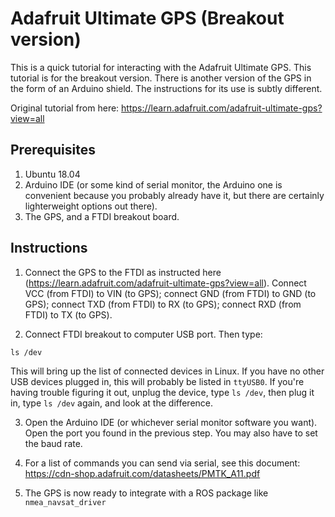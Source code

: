 # Adafruit Ultimate GPS (Breakout version)

This is a quick tutorial for interacting with the Adafruit Ultimate GPS.  This tutorial is for the breakout version.  There is another version of the GPS in the form of an Arduino shield.  The instructions for its use is subtly different.  

Original tutorial from here: https://learn.adafruit.com/adafruit-ultimate-gps?view=all

## Prerequisites

 1. Ubuntu 18.04
 2. Arduino IDE (or some kind of serial monitor, the Arduino one is convenient because you probably already have it, but there are certainly lighterweight options out there). 
 3. The GPS, and a FTDI breakout board.
 
## Instructions

 1. Connect the GPS to the FTDI as instructed here (https://learn.adafruit.com/adafruit-ultimate-gps?view=all).  Connect VCC (from FTDI) to VIN (to GPS); connect GND (from FTDI) to GND (to GPS); connect TXD (from FTDI) to RX (to GPS); connect RXD (from FTDI) to TX (to GPS).  
 
 2. Connect FTDI breakout to computer USB port.  Then type:
 
 ```ls /dev```
 
 This will bring up the list of connected devices in Linux.  If you have no other USB devices plugged in, this will probably be listed in `ttyUSB0`.  If you're having trouble figuring it out, unplug the device, type `ls /dev`, then plug it in, type `ls /dev` again, and look at the difference.  
 
 3. Open the Arduino IDE (or whichever serial monitor software you want).  Open the port you found in the previous step.  You may also have to set the baud rate.  
 
 4. For a list of commands you can send via serial, see this document: https://cdn-shop.adafruit.com/datasheets/PMTK_A11.pdf
 
 5. The GPS is now ready to integrate with a ROS package like `nmea_navsat_driver`
